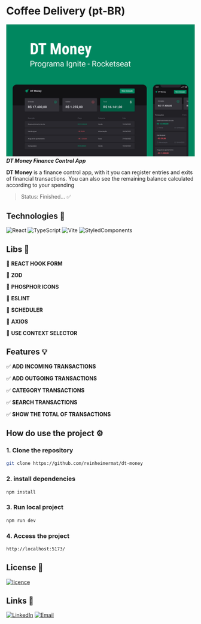 # Coffee Delivery (pt-BR)
[![Banner](./public/cover.jpg)](#)
***DT Money Finance Control App***

**DT Money** is a finance control app, with it you can register entries and exits of financial transactions. You can also see the remaining balance calculated according to your spending

> Status: Finished... ✅

## Technologies 🚀

![React](https://img.shields.io/badge/React-20232A?style=for-the-badge&logo=react&logoColor=61DAFB)
![TypeScript](https://img.shields.io/badge/TypeScript-007ACC?style=for-the-badge&logo=typescript&logoColor=white)
![Vite](https://img.shields.io/badge/vite-%23646CFF.svg?style=for-the-badge&logo=vite&logoColor=white)
![StyledComponents](https://img.shields.io/badge/styled--components-DB7093?style=for-the-badge&logo=styled-components&logoColor=white)

## Libs 📕

📑 **REACT HOOK FORM**

📑 **ZOD**

📑 **PHOSPHOR ICONS**

📑 **ESLINT**

📑 **SCHEDULER**

📑 **AXIOS**

📑 **USE CONTEXT SELECTOR**

## Features 💡

✅ **ADD INCOMING TRANSACTIONS**

✅ **ADD OUTGOING TRANSACTIONS**

✅ **CATEGORY TRANSACTIONS**

✅ **SEARCH TRANSACTIONS**

✅ **SHOW THE TOTAL OF TRANSACTIONS**

## How do use the project ⚙️

### 1. Clone the repository
```sh
git clone https://github.com/reinheimermat/dt-money
```
### 2. install dependencies
```sh
npm install
```

### 3. Run local project
```sh
npm run dev
```
### 4. Access the project
```sh
http://localhost:5173/
```

## License 📝

[![licence](https://img.shields.io/github/license/reinheimermat/discover.svg)](https://github.com/Ileriayo/markdown-badges/blob/master/LICENSE)

## Links 🔗

[![LinkedIn](https://img.shields.io/badge/linkedin-%230077B5.svg?style=for-the-badge&logo=linkedin&logoColor=white)](https://www.linkedin.com/in/reinheimermat/)
[![Email](https://img.shields.io/badge/Gmail-D14836?style=for-the-badge&logo=gmail&logoColor=white)](mailto:contatoreinheimer@gmail.com)
